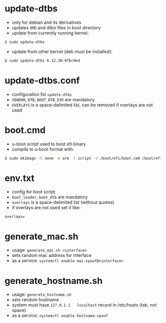 # update-dtbs
- only for debian and its derivatives
- updates dtb and dtbo files in boot directory
- update from currently running kernel:
```bash
$ sudo update-dtbs
```
- update from other kernel (deb must be installed):
```bash
$ sudo update-dtbs 6.12.30-0fbc9e4
```

# update-dtbs.conf
- configuration for `update-dtbs`
- `VENDOR`, `DTB`, `BOOT_DTB_DIR` are mandatory
- `OVERLAYS` is a space-delimited list, can be removed if overlays are not used

# boot.cmd
- u-boot script used to boot efi binary
- compile to u-boot format with:
```bash
$ sudo mkimage -C none -A arm -T script -d /boot/efi/boot.cmd /boot/efi/boot.scr
```

# env.txt
- config for boot script
- `boot_loader`, `boot_dtb` are mandatory
- `overlays` is a space-delimited list (without quotes)
- if overlays are not used set it like:
```
overlays=
```

# generate_mac.sh
- usage: `generate_mac.sh <interface>`
- sets random mac address for interface
- as a service: `systemctl enable mac-spoof@<interface>`

# generate_hostname.sh
- usage: `generate_hostname.sh`
- sets random hostname
- system must have `127.0.1.1	localhost` record in /etc/hosts (tab, not space)
- as a service: `systemctl enable hostname-spoof`
